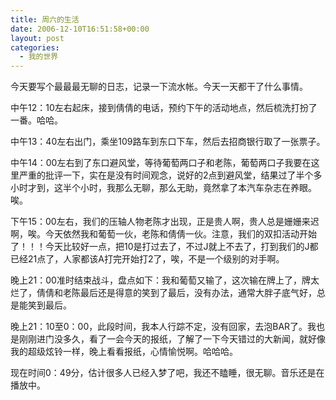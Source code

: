 ```yaml
---
title: 周六的生活
date: 2006-12-10T16:51:58+00:00
layout: post
categories:
  - 我的世界
---
```


今天要写个最最最无聊的日志，记录一下流水帐。今天一天都干了什么事情。

中午12：10左右起床，接到倩倩的电话，预约下午的活动地点，然后梳洗打扮了一番。哈哈。

中午13：40左右出门，乘坐109路车到东口下车，然后去招商银行取了一张票子。

中午14：00左右到了东口避风堂，等待葡萄两口子和老陈，葡萄两口子我要在这里严重的批评一下，实在是没有时间观念，说好的2点到避风堂，结果过了半个多小时才到，这半个小时，我那么无聊，那么无助，竟然拿了本汽车杂志在养眼。唉。

下午15：00左右，我们的压轴人物老陈才出现，正是贵人啊，贵人总是姗姗来迟啊，唉。今天依然我和葡萄一伙，老陈和倩倩一伙。注意，我们的双扣活动开始了！！！今天比较好一点，把10是打过去了，不过J就上不去了，打到我们的J都已经21点了，人家都该A打完开始打2了，唉，不是一个级别的对手啊。

晚上21：00准时结束战斗，盘点如下：我和葡萄又输了，这次输在牌上了，牌太烂了，倩倩和老陈最后还是得意的笑到了最后，没有办法，通常大胖子底气好，总是能笑到最后。

晚上21：10至0：00，此段时间，我本人行踪不定，没有回家，去泡BAR了。我也是刚刚进门没多久，看了一会今天的报纸，了解了一下今天错过的大新闻，就好像我的超级炫铃一样，晚上看看报纸，心情愉悦啊。哈哈哈。

现在时间0：49分，估计很多人已经入梦了吧，我还不瞌睡，很无聊。音乐还是在播放中。
